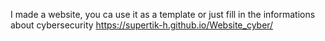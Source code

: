 I made a website, you ca use it as a template or just fill in the informations about cybersecurity
 https://supertik-h.github.io/Website_cyber/
 
